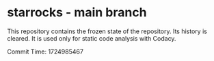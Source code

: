 # starrocks - main branch

This repository contains the frozen state of the repository.
Its history is cleared. It is used only for static code
analysis with Codacy.

Commit Time: 1724985467